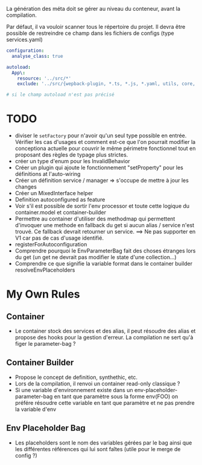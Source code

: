 La génération des méta doit se gérer au niveau du conteneur, avant la compilation.

Par défaut, il va vouloir scanner tous le répertoire du projet. Il devra être possible de restreindre ce champ dans les fichiers de configs (type services.yaml) 

```yaml
configuration:
  analyse_class: true

autoload:
  App\:
    resource: '../src/*'
    exclude: '../src/{wepback-plugin, *.ts, *.js, *.yaml, utils, core, publisher-subscriber}'

# si le champ autoload n'est pas précisé
```

# TODO
* diviser le `setFactory` pour n'avoir qu'un seul type possible en entrée. Vérifier les cas d'usages et comment est-ce que l'on pourrait modifier la conceptiona actuelle pour couvrir le même périmetre fonctionnel tout en proposant des règles de typage plus strictes.
* créer un type d'enum pour les InvalidBehavior
* Créer un plugin qui ajoute le fonctionnement "setProperty" pour les définitions at l'auto-wiring
* Créer un définition service / manager => s'occupe de mettre à jour les changes
* Créer un MixedInterface helper
* Definition autoconfigured as feature
* Voir s'il est possible de sortir l'env processor et toute cette logique du container.model et container-builder
* Permettre au container d'utiliser des methodmap qui permettent d'invoquer une methode en fallback du get si aucun alias / service n'est trouvé. Ce fallback devrait retourner un service. ==> Ne pas supporter en V1 car pas de cas d'usage identifié.
* registerForAutoconfiguration
* Comprendre pourquoi le EnvParameterBag fait des choses étranges lors du get (un get ne devrait pas modifier le state d'une collection...)
* Comprendre ce que signifie la variable format dans le container builder resolveEnvPlaceholders

# My Own Rules
## Container
* Le container stock des services et des alias, il peut résoudre des alias et propose des hooks pour la gestion d'erreur. La compilation ne sert qu'à figer le parameter-bag ?

## Container Builder 
* Propose le concept de definition, synthethic, etc.
* Lors de la compilation, il renvoi un container read-only classique ?
* Si une variable d'environnement existe dans un env-placeholder-parameter-bag en tant que paramètre sous la forme env(FOO) on préfére résoudre cette variable en tant que paramètre et ne pas prendre la variable d'env
## Env Placeholder Bag
* Les placeholders sont le nom des variables gérées par le bag ainsi que les différentes références qui lui sont faîtes (utile pour le merge de config ?) 
